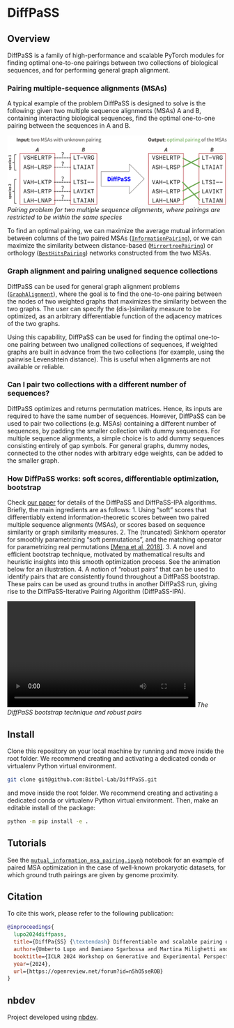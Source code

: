 # DiffPaSS

<!-- WARNING: THIS FILE WAS AUTOGENERATED! DO NOT EDIT! -->

## Overview

DiffPaSS is a family of high-performance and scalable PyTorch modules
for finding optimal one-to-one pairings between two collections of
biological sequences, and for performing general graph alignment.

### Pairing multiple-sequence alignments (MSAs)

A typical example of the problem DiffPaSS is designed to solve is the
following: given two multiple sequence alignments (MSAs) A and B,
containing interacting biological sequences, find the optimal one-to-one
pairing between the sequences in A and B.

![](media/MSA_pairing_problem.svg) *Pairing problem for two multiple
sequence alignments, where pairings are restricted to be within the same
species*

To find an optimal pairing, we can maximize the average mutual
information between columns of the two paired MSAs
([`InformationPairing`](https://Bitbol-Lab.github.io/DiffPaSS/train.html#informationpairing)),
or we can maximize the similarity between distance-based
([`MirrortreePairing`](https://Bitbol-Lab.github.io/DiffPaSS/train.html#mirrortreepairing))
or orthology
([`BestHitsPairing`](https://Bitbol-Lab.github.io/DiffPaSS/train.html#besthitspairing))
networks constructed from the two MSAs.

### Graph alignment and pairing unaligned sequence collections

DiffPaSS can be used for general graph alignment problems
([`GraphAlignment`](https://Bitbol-Lab.github.io/DiffPaSS/train.html#graphalignment)),
where the goal is to find the one-to-one pairing between the nodes of
two weighted graphs that maximizes the similarity between the two
graphs. The user can specify the (dis-)similarity measure to be
optimized, as an arbitrary differentiable function of the adjacency
matrices of the two graphs.

Using this capability, DiffPaSS can be used for finding the optimal
one-to-one pairing between two unaligned collections of sequences, if
weighted graphs are built in advance from the two collections (for
example, using the pairwise Levenshtein distance). This is useful when
alignments are not available or reliable.

### Can I pair two collections with a different number of sequences?

DiffPaSS optimizes and returns permutation matrices. Hence, its inputs
are required to have the same number of sequences. However, DiffPaSS can
be used to pair two collections (e.g. MSAs) containing a different
number of sequences, by padding the smaller collection with dummy
sequences. For multiple sequence alignments, a simple choice is to add
dummy sequences consisting entirely of gap symbols. For general graphs,
dummy nodes, connected to the other nodes with arbitrary edge weights,
can be added to the smaller graph.

### How DiffPaSS works: soft scores, differentiable optimization, bootstrap

Check [our paper](https://openreview.net/forum?id=n5hO5seROB) for
details of the DiffPaSS and DiffPaSS-IPA algorithms. Briefly, the main
ingredients are as follows: 1. Using “soft” scores that differentiably
extend information-theoretic scores between two paired multiple sequence
alignments (MSAs), or scores based on sequence similarity or graph
similarity measures. 2. The (truncated) Sinkhorn operator for smoothly
parametrizing “soft permutations”, and the matching operator for
parametrizing real permutations [\[Mena et al,
2018\]](https://openreview.net/forum?id=Byt3oJ-0W). 3. A novel and
efficient bootstrap technique, motivated by mathematical results and
heuristic insights into this smooth optimization process. See the
animation below for an illustration. 4. A notion of “robust pairs” that
can be used to identify pairs that are consistently found throughout a
DiffPaSS bootstrap. These pairs can be used as ground truths in another
DiffPaSS run, giving rise to the DiffPaSS-Iterative Pairing Algorithm
(DiffPaSS-IPA).

<p>
<video src="https://github.com/Bitbol-Lab/DiffPaSS/assets/46537483/e411fe8c-2fed-4723-a25c-ff69a1abccec" width="432" height="243" controls>
</video>
<em>The DiffPaSS bootstrap technique and robust pairs</em>
</p>

## Install

Clone this repository on your local machine by running and move inside
the root folder. We recommend creating and activating a dedicated conda
or virtualenv Python virtual environment.

``` sh
git clone git@github.com:Bitbol-Lab/DiffPaSS.git
```

and move inside the root folder. We recommend creating and activating a
dedicated conda or virtualenv Python virtual environment. Then, make an
editable install of the package:

``` sh
python -m pip install -e .
```

## Tutorials

See the
[`mutual_information_msa_pairing.ipynb`](https://github.com/Bitbol-Lab/DiffPaSS/blob/main/mutual_information_msa_pairing.ipynb)
notebook for an example of paired MSA optimization in the case of
well-known prokaryotic datasets, for which ground truth pairings are
given by genome proximity.

## Citation

To cite this work, please refer to the following publication:

``` bibtex
@inproceedings{
  lupo2024diffpass,
  title={DiffPa{SS} {\textendash} Differentiable and scalable pairing of biological sequences using soft scores},
  author={Umberto Lupo and Damiano Sgarbossa and Martina Milighetti and Anne-Florence Bitbol},
  booktitle={ICLR 2024 Workshop on Generative and Experimental Perspectives for Biomolecular Design},
  year={2024},
  url={https://openreview.net/forum?id=n5hO5seROB}
}
```

## nbdev

Project developed using [nbdev](https://nbdev.fast.ai/).
